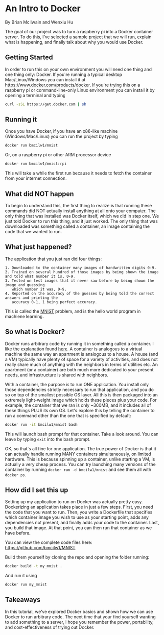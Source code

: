 An Intro to Docker
==================

By Brian McIlwain and Wenxiu Hu

The goal of our project was to turn a raspberry pi into a Docker container server. To do this, I've selected a sample project that we will run, explain what is happening, and finally talk about why you would use Docker.

Getting Started
---------------

In order to run this on your own environment you will need one thing and one thing only: Docker. If you're running a typical desktop Mac/Linux/Windows you can install it at https://www.docker.com/products/docker. If you're trying this on a raspberry pi or command-line-only Linux environment you can install it by opening a terminal and typing

```bash
curl -sSL https://get.docker.com | sh
```

Running it
----------

Once you have Docker, if you have an x86-like machine (Windows/Mac/Linux) you can run the project by typing

```bash
docker run bmcilw1/mnist
```

Or, on a raspberry pi or other ARM processor device

```bash
docker run bmcilw1/mnist:rpi

```

This will take a while the first run because it needs to fetch the container from your internet connection.

What did NOT happen
-------------------

To begin to understand this, the first thing to realize is that running these commands did NOT actually install anything at all onto your computer. The only thing that was installed was Docker itself, which we did in step one. We just told Docker to run this thing, and it just worked. The only thing that was downloaded was something called a container, an image containing the code that we wanted to run.

What just happened?
-------------------

The application that you just ran did four things:

    1. Downloaded to the container many images of handwritten digits 0-9.
    2. Trained on several hundred of those images by being shown the image and told what number it is, 0-9.
    3. Tested on test images that it never saw before by being shown the image and guessing 
       which number it was, 0-9.
    4. Reported on the accuracy of the guesses by being told the correct answers and printing the 
       accuracy 0-1, 1 being perfect accuracy.

This is called the [MNIST](https://en.wikipedia.org/wiki/MNIST_database) problem, and is the hello world program in machiene learning.

So what is Docker?
---------------

Docker runs arbitrary code by running it in something called a container. I like the explanation found [here](https://blog.docker.com/2016/03/containers-are-not-vms/). A container is analogous to a virtual machine the same way an apartment is analogous to a house. A house (and a VM) typically have plenty of space for a variety of activities, and does not really share much of anything with the neighbors in terms of utilities etc. An apartment (or a container) are both much more dedicated to your present needs, and infrastructure is shared with neighbors. 

With a container, the purpose is to run ONE application. You install only those dependencies strictly necessary to run that application, and you do so on top of the smallest possible OS layer. All this is then packaged into an extremely light-weight image which holds these pieces plus your code. For example, the container that we ran is only ~300MB, and it includes all of these things PLUS its own OS. Let's explore this by telling the container to run a command other than the one that is specified by default:

```bash
docker run -it bmcilw1/mnist bash
```

This will launch bash prompt for that container. Take a look around. You can leave by typing `exit` into the bash prompt.

OK, so that's all fine for one application. The true power of Docker is that it can actually handle running MANY containers simultaneously, on limited hardware. This is because spinning up a container, unlike starting a VM, is actually a very cheap process. You can try launching many versions of the container by running `docker run -d bmcilw1/mnist` and see them all with `docker ps`.

How did I set this up
---------------------

Setting up my application to run on Docker was actually pretty easy. Dockerizing an application takes place in just a few steps. First, you need the code that you want to run. Then, you write a Dockerfile that specifies which container image you wish to use as your starting point, adds any dependencies not present, and finally adds your code to the container. Last, you build that image. At that point, you can then run that container as we have before.

You can view the complete code files here: https://github.com/bmcilw1/MNIST

Build them yourself by cloning the repo and opening the folder running:

```bash
docker build -t my_mnist .
```

And run it using

```bash
docker run my_mnist
```

Takeaways
---------

In this tutorial, we've explored Docker basics and shown how we can use Docker to run arbitrary code. The next time that your find yourself wanting to add something to a server, I hope you remember the power, portability, and cost-effectiveness of trying out Docker.
